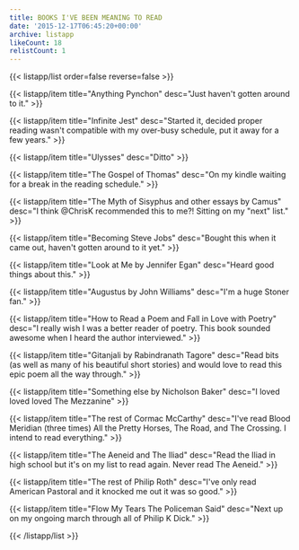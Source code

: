 ```yaml
---
title: BOOKS I'VE BEEN MEANING TO READ
date: '2015-12-17T06:45:20+00:00'
archive: listapp
likeCount: 18
relistCount: 1
---
```


<!--more-->

{{< listapp/list order=false reverse=false >}}

   {{< listapp/item title="Anything Pynchon"
      desc="Just haven't gotten around to it." >}}

   {{< listapp/item title="Infinite Jest"
      desc="Started it, decided proper reading wasn't compatible with my over-busy schedule, put it away for a few years." >}}

   {{< listapp/item title="Ulysses"
      desc="Ditto" >}}

   {{< listapp/item title="The Gospel of Thomas"
      desc="On my kindle waiting for a break in the reading schedule." >}}

   {{< listapp/item title="The Myth of Sisyphus and other essays by Camus"
      desc="I think @ChrisK recommended this to me?! Sitting on my \"next\" list." >}}

   {{< listapp/item title="Becoming Steve Jobs"
      desc="Bought this when it came out, haven't gotten around to it yet." >}}

   {{< listapp/item title="Look at Me by Jennifer Egan"
      desc="Heard good things about this." >}}

   {{< listapp/item title="Augustus by John Williams"
      desc="I'm a huge Stoner fan." >}}

   {{< listapp/item title="How to Read a Poem and Fall in Love with Poetry"
      desc="I really wish I was a better reader of poetry. This book sounded awesome when I heard the author interviewed." >}}

   {{< listapp/item title="Gitanjali by Rabindranath Tagore"
      desc="Read bits (as well as many of his beautiful short stories) and would love to read this epic poem all the way through." >}}

   {{< listapp/item title="Something else by Nicholson Baker"
      desc="I loved loved loved The Mezzanine" >}}

   {{< listapp/item title="The rest of Cormac McCarthy"
      desc="I've read Blood Meridian (three times) All the Pretty Horses, The Road, and The Crossing. I intend to read everything." >}}

   {{< listapp/item title="The Aeneid and The Iliad"
      desc="Read the Iliad in high school but it's on my list to read again. Never read The Aeneid." >}}

   {{< listapp/item title="The rest of Philip Roth"
      desc="I've only read American Pastoral and it knocked me out it was so good." >}}

   {{< listapp/item title="Flow My Tears The Policeman Said"
      desc="Next up on my ongoing march through all of Philip K Dick." >}}

{{< /listapp/list >}}
